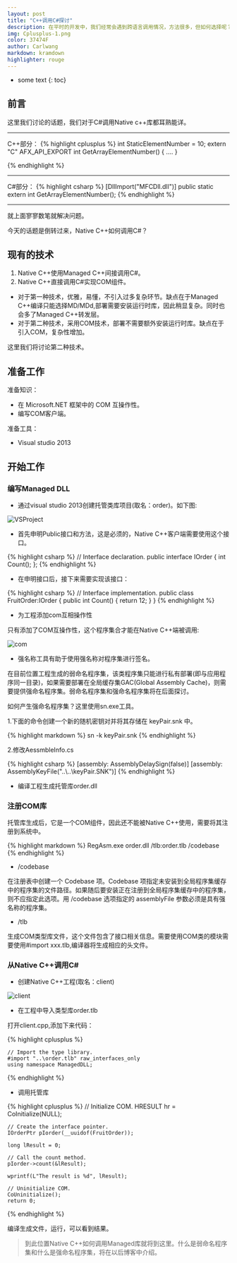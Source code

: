 ```yaml
---
layout: post
title: "C++调用C#探讨"
description: 在平时的开发中，我们经常会遇到跨语言调用情况，方法很多，但如何选择呢？只要你手中东西越多，那么你选择的空间也会越大。在过往的经验告诉我，越简单才是越好的。这里我将介绍一种实现方式。
img: Cplusplus-1.png
color: 37474F
author: Carlwang
markdown: kramdown
highlighter: rouge
---
```


* some text
{: toc}

## 前言
这里我们讨论的话题，我们对于C#调用Native c++库都耳熟能详。

----------

C++部分：
{% highlight cplusplus %}
int StaticElementNumber = 10;
extern "C" AFX_API_EXPORT int GetArrayElementNumber()
{
    ....
}

{% endhighlight %}

----------

C#部分：
{% highlight csharp %}
[DllImport("MFCDll.dll")]
public static extern int GetArrayElementNumber();
{% endhighlight %}

----------

就上面寥寥数笔就解决问题。

今天的话题是倒转过来，Native C++如何调用C#？

## 现有的技术
1. Native C++使用Managed C++间接调用C#。
2. Native C++直接调用C#实现COM组件。

- 对于第一种技术，优雅，易懂，不引入过多复杂环节。缺点在于Managed C++编译只能选择MD/MDd,部署需要安装运行时库，因此稍显复杂。同时也会多了Managed C++转发层。
- 对于第二种技术，采用COM技术，部署不需要额外安装运行时库。缺点在于引入COM，复杂性增加。

这里我们将讨论第二种技术。

## 准备工作
准备知识：

- 在 Microsoft.NET 框架中的 COM 互操作性。
- 编写COM客户端。

准备工具：

- Visual studio 2013

## 开始工作

### 编写Managed DLL


- 通过visual studio 2013创建托管类库项目(取名：order)。如下图:

![VSProject]({{site.baseurl}}/images/vs-create-managed-proj.png)

- 首先申明Public接口和方法，这是必须的，Native C++客户端需要使用这个接口。

{% highlight csharp %}
	// Interface declaration.
	public interface IOrder
	{
	    int Count();
	};
{% endhighlight %}

- 在申明接口后，接下来需要实现该接口：

{% highlight csharp %}
	// Interface implementation.
	public class FruitOrder:IOrder
	{
	    public int Count()
	    {
	        return 12;
	    }
	}
{% endhighlight %}

- 为工程添加com互相操作性

只有添加了COM互操作性，这个程序集合才能在Native C++端被调用:

![com]({{site.baseurl}}/images/register-com.png)


- 强名称工具有助于使用强名称对程序集进行签名。

在目前位置工程生成的弱命名程序集，该类程序集只能进行私有部署(即与应用程序同一目录)，如果需要部署在全局缓存集GAC(Global Assembly Cache)，则需要提供强命名程序集。弱命名程序集和强命名程序集将在后面探讨。

如何产生强命名程序集？这里使用sn.exe工具。

1.下面的命令创建一个新的随机密钥对并将其存储在 keyPair.snk 中。

{% highlight markdown %}
sn -k keyPair.snk
{% endhighlight %}

2.修改AessmbleInfo.cs

{% highlight csharp %}
[assembly: AssemblyDelaySign(false)] 
[assembly: AssemblyKeyFile("..\\..\\keyPair.SNK")]
{% endhighlight %}

- 编译工程生成托管库order.dll


### 注册COM库

托管库生成后，它是一个COM组件，因此还不能被Native C++使用，需要将其注册到系统中。

{% highlight markdown %}
RegAsm.exe order.dll /tlb:order.tlb /codebase
{% endhighlight %}

- /codebase

在注册表中创建一个 Codebase 项。Codebase 项指定未安装到全局程序集缓存中的程序集的文件路径。如果随后要安装正在注册到全局程序集缓存中的程序集，则不应指定此选项。用 /codebase 选项指定的 assemblyFile 参数必须是具有强名称的程序集。

- /tlb

生成COM类型库文件，这个文件包含了接口相关信息。需要使用COM类的模块需要使用#import xxx.tlb,编译器将生成相应的头文件。

### 从Native C++调用C#

- 创建Native C++工程(取名：client)

![client]({{site.baseurl}}/images/create-client-cpp.png)

- 在工程中导入类型库order.tlb

打开client.cpp,添加下来代码：

{% highlight cplusplus %}

	// Import the type library.
 	#import "..\order.tlb" raw_interfaces_only
	using namespace ManagedDLL;

{% endhighlight %}

- 调用托管库

{% highlight cplusplus %}
	// Initialize COM.
	HRESULT hr = CoInitialize(NULL);
	
	// Create the interface pointer.
	IOrderPtr pIorder(__uuidof(FruitOrder));
	
	long lResult = 0;
	
	// Call the count method.
	pIorder->count(&lResult);
	
	wprintf(L"The result is %d", lResult);
	
	// Uninitialize COM.
	CoUninitialize();
	return 0;
{% endhighlight %}

编译生成文件，运行，可以看到结果。

> 到此位置Native C++如何调用Managed库就将到这里。什么是弱命名程序集和什么是强命名程序集，将在以后博客中介绍。